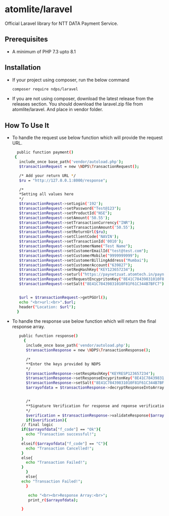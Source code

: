 # atomlite/laravel

Official Laravel library for NTT DATA Payment Service.

## Prerequisites
- A minimum of PHP 7.3 upto 8.1

## Installation
- If your project using composer, run the below command 
    
    ```sh
    composer require ndps/laravel
    ```

- If you are not using composer, download the latest release from the releases section. You should download the laravel.zip file from atomlite/laravel. And place in vendor folder.


## How To Use It

- To handle the request use below function which will provide the request URL.

    ```sh
      public function payment()
	 {
	   include_once base_path('vendor/autoload.php');
	   $transactionRequest = new \NDPS\TransactionRequest();

	   /* Add your return URL */
	   $ru = "http://127.0.0.1:8000/response";

	   /*
	   *Setting all values here
	   */
	   $transactionRequest->setLogin('192');
	   $transactionRequest->setPassword("Test@123");
	   $transactionRequest->setProductId("NSE");
	   $transactionRequest->setAmount('50.55');
	   $transactionRequest->setTransactionCurrency("INR");
	   $transactionRequest->setTransactionAmount('50.55');
	   $transactionRequest->setReturnUrl($ru);
	   $transactionRequest->setClientCode('NAVIN');
	   $transactionRequest->setTransactionId('0010');
	   $transactionRequest->setCustomerName("Test Name");
	   $transactionRequest->setCustomerEmailId("test@test.com");
	   $transactionRequest->setCustomerMobile("9999999999");
	   $transactionRequest->setCustomerBillingAddress("Mumbai");
	   $transactionRequest->setCustomerAccount("639827");
	   $transactionRequest->setReqHashKey("KEY123657234");
	   $transactionRequest->seturl("https://paynetzuat.atomtech.in/paynetz/epi/fts");
	   $transactionRequest->setRequestEncypritonKey("8E41C78439831010F81F61C344B7BFC7");
	   $transactionRequest->setSalt("8E41C78439831010F81F61C344B7BFC7");


	   $url = $transactionRequest->getPGUrl();
	   echo "<br>url:<br>".$url;
	   header("Location: $url");
	  }
    ```
    
- To handle the response use below function which will return the final response array.

    ```sh
	   public function response()
	     {
	      include_once base_path('vendor/autoload.php');
	      $transactionResponse = new \NDPS\TransactionResponse();

	      /*
	      **Enter the keys provided by NDPS
	      */
	      $transactionResponse->setRespHashKey("KEYRESP123657234");
	      $transactionResponse->setResponseEncypritonKey("8E41C78439831010F81F61C344B7BFC7");
	      $transactionResponse->setSalt("8E41C78439831010F81F61C344B7BFC7");
	      $arrayofdata = $transactionResponse->decryptResponseIntoArray($_POST['encdata']);


	      /*
	      **Signature Verification for response and reponse verification
	      */
	      $verification = $transactionResponse->validateResponse($arrayofdata, "KEYRESP123657234");		
	      if($verification){
		// final logic
		if($arrayofdata["f_code"] == "Ok"){
		  echo "Transaction successful!";
		}
		elseif($arrayofdata["f_code"] == "C"){ 
		  echo "Transaction Cancelled!";	
		}
		else{
		  echo "Transaction Failed!";	
		}	  
	      }
	      else{
		echo "Transaction Failed!";
	      }

	       echo "<br><br>Response Array:<br>";
	       print_r($arrayofdata);

	    }   
    ```
